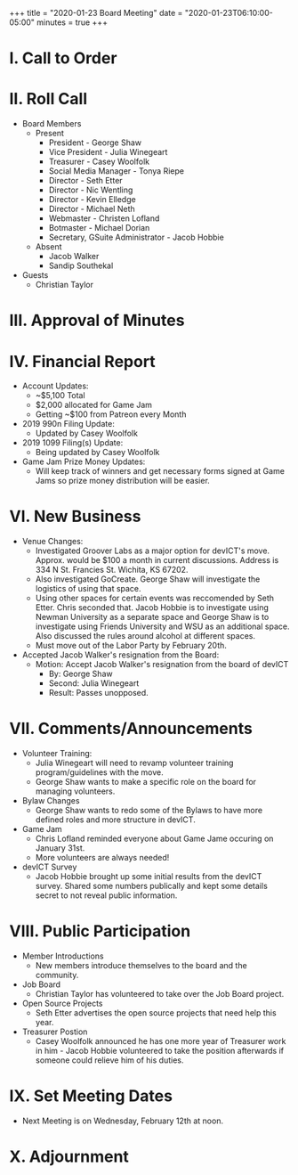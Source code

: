 +++
title = "2020-01-23 Board Meeting"
date = "2020-01-23T06:10:00-05:00"
minutes = true
+++

# I. Call to Order

# II. Roll Call

- Board Members
  - Present
    - President - George Shaw
    - Vice President - Julia Winegeart
    - Treasurer - Casey Woolfolk
    - Social Media Manager - Tonya Riepe
    - Director - Seth Etter
    - Director - Nic Wentling
    - Director - Kevin Elledge
    - Director - Michael Neth
    - Webmaster - Christen Lofland
    - Botmaster - Michael Dorian
    - Secretary, GSuite Administrator - Jacob Hobbie
  - Absent
    - Jacob Walker
    - Sandip Southekal
- Guests
  - Christian Taylor

# III. Approval of Minutes

<!--
- Motion: I move to accept the minutes from our prior meeting as presented.
  - By: George Shaw
  - Second:
  - Result: Passes unopposed.
-->

# IV. Financial Report

- Account Updates:
  - ~\$5,100 Total
  - \$2,000 allocated for Game Jam
  - Getting ~\$100 from Patreon every Month
- 2019 990n Filing Update:
  - Updated by Casey Woolfolk
- 2019 1099 Filing(s) Update:
  - Being updated by Casey Woolfolk
- Game Jam Prize Money Updates:
  - Will keep track of winners and get necessary forms signed at Game Jams so prize money distribution will be easier.

# VI. New Business

- Venue Changes:
  - Investigated Groover Labs as a major option for devICT's move. Approx. would be \$100 a month in current discussions. Address is 334 N St. Francies St. Wichita, KS 67202.
  - Also investigated GoCreate. George Shaw will investigate the logistics of using that space.
  - Using other spaces for certain events was reccomended by Seth Etter. Chris seconded that. Jacob Hobbie is to investigate using Newman University as a separate space and George Shaw is to investigate using Friends University and WSU as an additional space. Also discussed the rules around alcohol at different spaces.
  - Must move out of the Labor Party by February 20th.
- Accepted Jacob Walker's resignation from the Board:
  - Motion: Accept Jacob Walker's resignation from the board of devICT
    - By: George Shaw
    - Second: Julia Winegeart
    - Result: Passes unopposed.

# VII. Comments/Announcements

- Volunteer Training:
  - Julia Winegeart will need to revamp volunteer training program/guidelines with the move.
  - George Shaw wants to make a specific role on the board for managing volunteers.
- Bylaw Changes
  - George Shaw wants to redo some of the Bylaws to have more defined roles and more structure in devICT.
- Game Jam
  - Chris Lofland reminded everyone about Game Jame occuring on January 31st.
  - More volunteers are always needed!
- devICT Survey
  - Jacob Hobbie brought up some initial results from the devICT survey. Shared some numbers publically and kept some details secret to not reveal public information.

# VIII. Public Participation

- Member Introductions
  - New members introduce themselves to the board and the community.
- Job Board
  - Christian Taylor has volunteered to take over the Job Board project.
- Open Source Projects
  - Seth Etter advertises the open source projects that need help this year.
- Treasurer Postion
  - Casey Woolfolk announced he has one more year of Treasurer work in him - Jacob Hobbie volunteered to take the position afterwards if someone could relieve him of his duties.

# IX. Set Meeting Dates

- Next Meeting is on Wednesday, February 12th at noon.

# X. Adjournment

<!--
- Motion: I move that
  - By:
  - Second:
  - Result: Passes unopposed
-->
